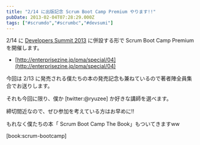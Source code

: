 ```yaml
---
title: "2/14 に出版記念 Scrum Boot Camp Premium やります!!"
pubDate: 2013-02-04T07:28:29.000Z
tags: ["#scrumdo","#scrumbc","#devsumi"]
---
```


2/14 に [Developers Summit 2013](http://event.shoeisha.jp/detail/1/) に併設する形で Scrum Boot Camp Premium を開催します。

- [http://enterprisezine.jp/pma/special/04](http://enterprisezine.jp/pma/special/04)

今回は 2/13 に発売される僕たちの本の発売記念も兼ねているので著者陣全員集合でお送りします。

それも今回に限り、僕か [twitter:@ryuzee] か好きな講師を選べます。

締切間近なので、ぜひ参加を考えている方はお早めに!!

もれなく僕たちの本「 Scrum Boot Camp The Book」もついてきますww


[book:scrum-bootcamp]
